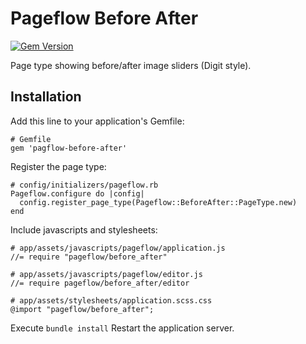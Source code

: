 # Pageflow Before After

[![Gem Version](https://badge.fury.io/rb/pageflow-before-after.svg)](http://badge.fury.io/rb/pageflow-before-after)

Page type showing before/after image sliders (Digit style).

## Installation

Add this line to your application's Gemfile:

    # Gemfile
    gem 'pagflow-before-after'

Register the page type:

    # config/initializers/pageflow.rb
    Pageflow.configure do |config|
      config.register_page_type(Pageflow::BeforeAfter::PageType.new)
    end

Include javascripts and stylesheets:

    # app/assets/javascripts/pageflow/application.js
    //= require "pageflow/before_after"

    # app/assets/javascripts/pageflow/editor.js
    //= require pageflow/before_after/editor

    # app/assets/stylesheets/application.scss.css
    @import "pageflow/before_after";

Execute `bundle install`
Restart the application server.

